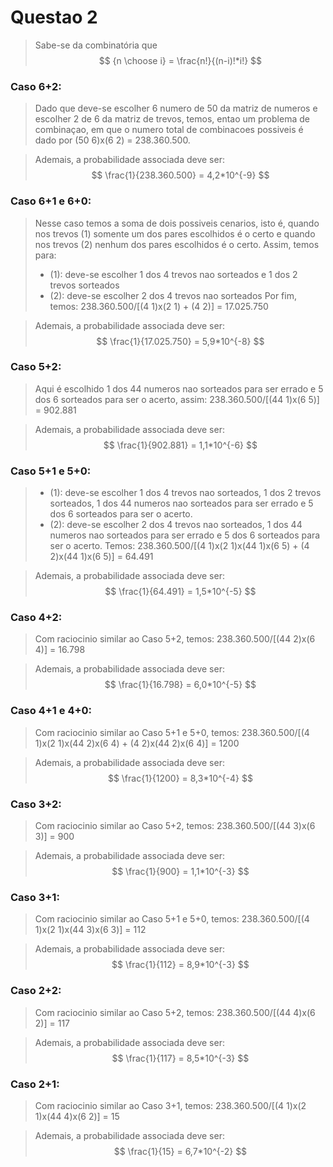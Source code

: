 # Questao 2
>Sabe-se da combinatória que 
$$
  {n \choose i} = \frac{n!}{(n-i)!*i!}
$$

### Caso 6+2:
>Dado que deve-se escolher 6 numero de 50 da matriz de numeros e escolher 2 de 6
>da matriz de trevos, temos, entao um problema de combinaçao, em que o numero  total
>de combinacoes possiveis é dado por (50 6)x(6 2) = 238.360.500.

>Ademais, a probabilidade associada deve ser: 
$$
\frac{1}{238.360.500} = 4,2*10^{-9}
$$

### Caso 6+1 e 6+0:
>Nesse caso temos a soma de dois possiveis cenarios, isto é, quando nos trevos (1) 
>somente um dos pares escolhidos é o certo e quando nos trevos (2) nenhum dos pares
>escolhidos é o certo. Assim, temos para:
>- (1): deve-se escolher 1 dos 4 trevos nao sorteados e 1 dos 2 trevos sorteados
>- (2): deve-se escolher 2 dos 4 trevos nao sorteados
>Por fim, temos: 238.360.500/[(4 1)x(2 1) + (4 2)] = 17.025.750

>Ademais, a probabilidade associada deve ser: 
$$
\frac{1}{17.025.750} = 5,9*10^{-8}
$$

### Caso 5+2:
> Aqui é escolhido 1 dos 44 numeros nao sorteados para ser errado e 5 dos 6 sorteados
> para ser o acerto, assim: 238.360.500/[(44 1)x(6 5)] = 902.881

>Ademais, a probabilidade associada deve ser: 
$$
\frac{1}{902.881} = 1,1*10^{-6}
$$

### Caso 5+1 e 5+0:
>- (1): deve-se escolher 1 dos 4 trevos nao sorteados, 1 dos 2 trevos sorteados, 1 dos
>44 numeros nao sorteados para ser errado e 5 dos 6 sorteados para ser o acerto.
>- (2): deve-se escolher 2 dos 4 trevos nao sorteados, 1 dos 44 numeros nao sorteados
>para ser errado e 5 dos 6 sorteados para ser o acerto. 
>Temos: 238.360.500/[(4 1)x(2 1)x(44 1)x(6 5) + (4 2)x(44 1)x(6 5)] = 64.491

>Ademais, a probabilidade associada deve ser: 
$$
\frac{1}{64.491} = 1,5*10^{-5}
$$

### Caso 4+2:
> Com raciocinio similar ao Caso 5+2, temos: 238.360.500/[(44 2)x(6 4)] = 16.798

>Ademais, a probabilidade associada deve ser: 
$$
\frac{1}{16.798} = 6,0*10^{-5}
$$

### Caso 4+1 e 4+0:
> Com raciocinio similar ao Caso 5+1 e 5+0, temos: 
> 238.360.500/[(4 1)x(2 1)x(44 2)x(6 4) + (4 2)x(44 2)x(6 4)] = 1200

>Ademais, a probabilidade associada deve ser: 
$$
\frac{1}{1200} = 8,3*10^{-4}
$$

### Caso 3+2:
> Com raciocinio similar ao Caso 5+2, temos: 238.360.500/[(44 3)x(6 3)] = 900

>Ademais, a probabilidade associada deve ser: 
$$
\frac{1}{900} = 1,1*10^{-3}
$$

### Caso 3+1:
> Com raciocinio similar ao Caso 5+1 e 5+0, temos: 
> 238.360.500/[(4 1)x(2 1)x(44 3)x(6 3)] = 112

>Ademais, a probabilidade associada deve ser: 
$$
\frac{1}{112} = 8,9*10^{-3}
$$

### Caso 2+2:
> Com raciocinio similar ao Caso 5+2, temos: 238.360.500/[(44 4)x(6 2)] = 117

>Ademais, a probabilidade associada deve ser: 
$$
\frac{1}{117} = 8,5*10^{-3}
$$

### Caso 2+1:
> Com raciocinio similar ao Caso 3+1, temos: 
> 238.360.500/[(4 1)x(2 1)x(44 4)x(6 2)] = 15

>Ademais, a probabilidade associada deve ser: 
$$
\frac{1}{15} = 6,7*10^{-2}
$$
